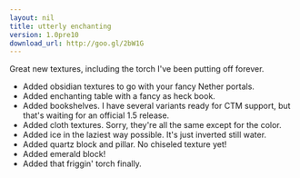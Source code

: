 ```yaml
---
layout: nil
title: utterly enchanting
version: 1.0pre10
download_url: http://goo.gl/2bW1G
---
```

Great new textures, including the torch I've been putting off forever.

* Added obsidian textures to go with your fancy Nether portals.
* Added enchanting table with a fancy as heck book.
* Added bookshelves. I have several variants ready for CTM support, but that's waiting for an official 1.5 release.
* Added cloth textures. Sorry, they're all the same except for the color.
* Added ice in the laziest way possible. It's just inverted still water.
* Added quartz block and pillar. No chiseled texture yet!
* Added emerald block!
* Added that friggin' torch finally.
